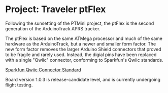 # Project: Traveler ptFlex
Following the sunsetting of the PTMini project, the ptFlex is the second generation of the ArduinoTrack APRS tracker.  

The ptFlex is based on the same ATMega processor and much of the same hardware as the ArduinoTrack, but a newer and smaller form factor.  The new form factor removes the larger Arduino Shield connectors that proved to be fragile and rarely used.  Instead, the digial pins have been replaced with a single "Qwiic" connector, conforming to Sparkfun's Qwiic standards.

[Sparkfun Qwiic Connector Standard](https://www.sparkfun.com/qwiic)

Board version 1.0.3 is release-candidate level, and is currently undergoing flight testing.  
